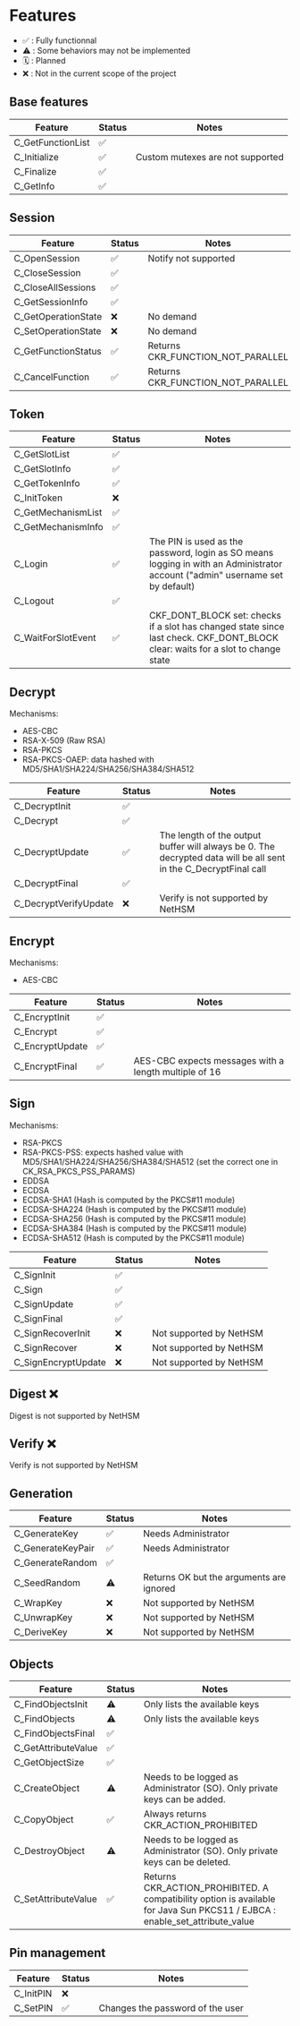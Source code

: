 # Features

- :white_check_mark: : Fully functionnal
- :warning: : Some behaviors may not be implemented
- 🗓️ : Planned
- :x: : Not in the current scope of the project

## Base features

| Feature           | Status             | Notes                            |
| ----------------- | ------------------ | -------------------------------- |
| C_GetFunctionList | :white_check_mark: |                                  |
| C_Initialize      | :white_check_mark: | Custom mutexes are not supported |
| C_Finalize        | :white_check_mark: |                                  |
| C_GetInfo         | :white_check_mark: |                                  |

## Session

| Feature             | Status             | Notes                             |
| ------------------- | ------------------ | --------------------------------- |
| C_OpenSession       | :white_check_mark: | Notify not supported              |
| C_CloseSession      | :white_check_mark: |                                   |
| C_CloseAllSessions  | :white_check_mark: |                                   |
| C_GetSessionInfo    | :white_check_mark: |                                   |
| C_GetOperationState | :x:                | No demand                         |
| C_SetOperationState | :x:                | No demand                         |
| C_GetFunctionStatus | :white_check_mark: | Returns CKR_FUNCTION_NOT_PARALLEL |
| C_CancelFunction    | :white_check_mark: | Returns CKR_FUNCTION_NOT_PARALLEL |

## Token

| Feature            | Status             | Notes                                                                                                                           |
| ------------------ | ------------------ | ------------------------------------------------------------------------------------------------------------------------------- |
| C_GetSlotList      | :white_check_mark: |                                                                                                                                 |
| C_GetSlotInfo      | :white_check_mark: |                                                                                                                                 |
| C_GetTokenInfo     | :white_check_mark: |                                                                                                                                 |
| C_InitToken        | :x:                |                                                                                                                                 |
| C_GetMechanismList | :white_check_mark: |                                                                                                                                 |
| C_GetMechanismInfo | :white_check_mark: |                                                                                                                                 |
| C_Login            | :white_check_mark: | The PIN is used as the password, login as SO means logging in with an Administrator account ("admin" username set by default)   |
| C_Logout           | :white_check_mark: |                                                                                                                                 |
| C_WaitForSlotEvent | :white_check_mark: | CKF_DONT_BLOCK set: checks if a slot has changed state since last check. CKF_DONT_BLOCK clear: waits for a slot to change state |

## Decrypt

Mechanisms:

- AES-CBC
- RSA-X-509 (Raw RSA)
- RSA-PKCS
- RSA-PKCS-OAEP: data hashed with MD5/SHA1/SHA224/SHA256/SHA384/SHA512

| Feature               | Status             | Notes                                                                                                            |
| --------------------- | ------------------ | ---------------------------------------------------------------------------------------------------------------- |
| C_DecryptInit         | :white_check_mark: |                                                                                                                  |
| C_Decrypt             | :white_check_mark: |                                                                                                                  |
| C_DecryptUpdate       | :white_check_mark: | The length of the output buffer will always be 0. The decrypted data will be all sent in the C_DecryptFinal call |
| C_DecryptFinal        | :white_check_mark: |                                                                                                                  |
| C_DecryptVerifyUpdate | :x:                | Verify is not supported by NetHSM                                                                                |

## Encrypt

Mechanisms:

- AES-CBC

| Feature         | Status             | Notes                                                 |
| --------------- | ------------------ | ----------------------------------------------------- |
| C_EncryptInit   | :white_check_mark: |                                                       |
| C_Encrypt       | :white_check_mark: |                                                       |
| C_EncryptUpdate | :white_check_mark: |                                                       |
| C_EncryptFinal  | :white_check_mark: | AES-CBC expects messages with a length multiple of 16 |

## Sign

Mechanisms:

- RSA-PKCS
- RSA-PKCS-PSS: expects hashed value with MD5/SHA1/SHA224/SHA256/SHA384/SHA512 (set the correct one in CK_RSA_PKCS_PSS_PARAMS)
- EDDSA
- ECDSA
- ECDSA-SHA1 (Hash is computed by the PKCS#11 module)
- ECDSA-SHA224 (Hash is computed by the PKCS#11 module)
- ECDSA-SHA256 (Hash is computed by the PKCS#11 module)
- ECDSA-SHA384 (Hash is computed by the PKCS#11 module)
- ECDSA-SHA512 (Hash is computed by the PKCS#11 module)

| Feature             | Status             | Notes                   |
| ------------------- | ------------------ | ----------------------- |
| C_SignInit          | :white_check_mark: |                         |
| C_Sign              | :white_check_mark: |                         |
| C_SignUpdate        | :white_check_mark: |                         |
| C_SignFinal         | :white_check_mark: |                         |
| C_SignRecoverInit   | :x:                | Not supported by NetHSM |
| C_SignRecover       | :x:                | Not supported by NetHSM |
| C_SignEncryptUpdate | :x:                | Not supported by NetHSM |

## Digest :x:

Digest is not supported by NetHSM

## Verify :x:

Verify is not supported by NetHSM

## Generation

| Feature           | Status             | Notes                                    |
| ----------------- | ------------------ | ---------------------------------------- |
| C_GenerateKey     | :white_check_mark: | Needs Administrator                      |
| C_GenerateKeyPair | :white_check_mark: | Needs Administrator                      |
| C_GenerateRandom  | :white_check_mark: |                                          |
| C_SeedRandom      | :warning:          | Returns OK but the arguments are ignored |
| C_WrapKey         | :x:                | Not supported by NetHSM                  |
| C_UnwrapKey       | :x:                | Not supported by NetHSM                  |
| C_DeriveKey       | :x:                | Not supported by NetHSM                  |

## Objects

| Feature             | Status             | Notes                                                                                                                       |
| ------------------- | ------------------ | --------------------------------------------------------------------------------------------------------------------------- |
| C_FindObjectsInit   | :warning:          | Only lists the available keys                                                                                               |
| C_FindObjects       | :warning:          | Only lists the available keys                                                                                               |
| C_FindObjectsFinal  | :white_check_mark: |                                                                                                                             |
| C_GetAttributeValue | :white_check_mark: |                                                                                                                             |
| C_GetObjectSize     | :white_check_mark: |                                                                                                                             |
| C_CreateObject      | :warning:          | Needs to be logged as Administrator (SO). Only private keys can be added.                                                   |
| C_CopyObject        | :white_check_mark: | Always returns CKR_ACTION_PROHIBITED                                                                                        |
| C_DestroyObject     | :warning:          | Needs to be logged as Administrator (SO). Only private keys can be deleted.                                                 |
| C_SetAttributeValue | :white_check_mark: | Returns CKR_ACTION_PROHIBITED. A compatibility option is available for Java Sun PKCS11 / EJBCA : enable_set_attribute_value |

## Pin management

| Feature   | Status             | Notes                            |
| --------- | ------------------ | -------------------------------- |
| C_InitPIN | :x:                |                                  |
| C_SetPIN  | :white_check_mark: | Changes the password of the user |
